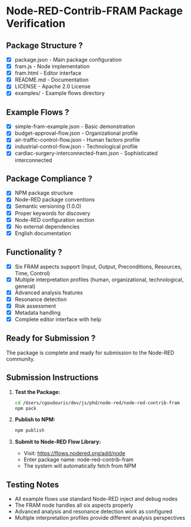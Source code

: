 # Node-RED-Contrib-FRAM Package Verification

## Package Structure ?
- [x] package.json - Main package configuration
- [x] fram.js - Node implementation
- [x] fram.html - Editor interface
- [x] README.md - Documentation
- [x] LICENSE - Apache 2.0 License
- [x] examples/ - Example flows directory

## Example Flows ?
- [x] simple-fram-example.json - Basic demonstration
- [x] budget-approval-flow.json - Organizational profile
- [x] air-traffic-control-flow.json - Human factors profile
- [x] industrial-control-flow.json - Technological profile
- [x] cardiac-surgery-interconnected-fram.json - Sophisticated interconnected

## Package Compliance ?
- [x] NPM package structure
- [x] Node-RED package conventions
- [x] Semantic versioning (1.0.0)
- [x] Proper keywords for discovery
- [x] Node-RED configuration section
- [x] No external dependencies
- [x] English documentation

## Functionality ?
- [x] Six FRAM aspects support (Input, Output, Preconditions, Resources, Time, Control)
- [x] Multiple interpretation profiles (human, organizational, technological, general)
- [x] Advanced analysis features
- [x] Resonance detection
- [x] Risk assessment
- [x] Metadata handling
- [x] Complete editor interface with help

## Ready for Submission ?
The package is complete and ready for submission to the Node-RED community.

## Submission Instructions

1. **Test the Package:**
   ```bash
   cd /Users/cgoudouris/dev/js/phd/node-red/node-red-contrib-fram
   npm pack
   ```

2. **Publish to NPM:**
   ```bash
   npm publish
   ```

3. **Submit to Node-RED Flow Library:**
   - Visit: https://flows.nodered.org/add/node
   - Enter package name: node-red-contrib-fram
   - The system will automatically fetch from NPM

## Testing Notes
- All example flows use standard Node-RED inject and debug nodes
- The FRAM node handles all six aspects properly
- Advanced analysis and resonance detection work as configured
- Multiple interpretation profiles provide different analysis perspectives
